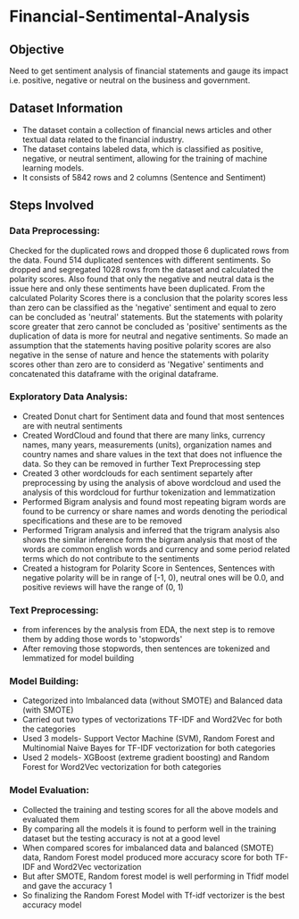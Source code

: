 # Financial-Sentimental-Analysis
## **Objective**
Need to get sentiment analysis of financial statements and gauge its impact i.e. positive, negative or neutral on the business and government.
## **Dataset Information**
- The dataset contain a collection of financial news articles and other textual data related to the financial industry.
- The dataset contains labeled data, which is classified as positive, negative, or neutral sentiment, allowing for the training of machine learning models.
- It consists of 5842 rows and 2 columns (Sentence and Sentiment)
## **Steps Involved**
### **Data Preprocessing**:
Checked for the duplicated rows and dropped those 6 duplicated rows from the data. Found 514 duplicated sentences with different sentiments. So dropped and segregated 1028 rows from the dataset and calculated the polarity scores. Also found that only the negative and neutral data is the issue here and only these sentiments have been duplicated. From the calculated Polarity Scores there is a conclusion that the polarity scores less than zero can be classified as the 'negative' sentiment and equal to zero can be concluded as 'neutral' statements. But the statements with polarity score greater that zero cannot be concluded as 'positive' sentiments as the duplication of data is more for neutral and negative sentiments. So made an assumption that the statements having positive polarity scores are also negative in the sense of nature and hence the statements with polarity scores other than zero are to considerd as 'Negative' sentiments and concatenated this dataframe with the original dataframe.
### **Exploratory Data Analysis**:
- Created Donut chart for Sentiment data and found that most sentences are with neutral sentiments
- Created WordCloud and found that there are many links, currency names, many years, measurements (units), organization names and country names and share values in the text that does not influence the data. So they can be removed in further Text Preprocessing step 
- Created 3 other wordclouds for each sentiment separtely after preprocessing by using the analysis of above wordcloud and used the analysis of this wordcloud for furthur tokenization and lemmatization
- Performed Bigram analysis and found most repeating bigram words are found to be currency or share names and words denoting the periodical specifications and these are to be removed
- Performed Trigram analysis and inferred that the trigram analysis also shows the similar inference form the bigram analysis that most of the words are common english words and currency and some period related terms which do not contribute to the sentiments
- Created a histogram for Polarity Score in Sentences, Sentences with negative polarity will be in range of [-1, 0), neutral ones will be 0.0, and positive reviews will have the range of (0, 1)
### **Text Preprocessing**:
- from inferences by the analysis from EDA, the next step is to remove them by adding those words to 'stopwords'
- After removing those stopwords, then sentences are tokenized and lemmatized for model building
### **Model Building**:
- Categorized into Imbalanced data (without SMOTE) and Balanced data (with SMOTE)
- Carried out two types of vectorizations TF-IDF and Word2Vec for both the categories
- Used 3 models- Support Vector Machine (SVM), Random Forest and Multinomial Naive Bayes for TF-IDF vectorization for both categories
- Used 2 models- XGBoost (extreme gradient boosting) and Random Forest for Word2Vec vectorization for both categories
### **Model Evaluation**:
- Collected the training and testing scores for all the above models and evaluated them
- By comparing all the models it is found to perform well in the training dataset but the testing accuracy is not at a good level
- When compared scores for imbalanced data and balanced (SMOTE) data, Random Forest model produced more accuracy score for both TF-IDF and Word2Vec vectorization
- But after SMOTE, Random forest model is well performing in Tfidf model and gave the accuracy 1
- So finalizing the Random Forest Model with Tf-idf vectorizer is the best accuracy model
